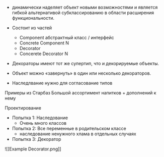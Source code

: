  - динамически наделяет объект новыми возможностями и является гибкой альтернативой субклассированию в области расширения функциональности.
 - Состоит из частей 
	 - Component  абстрактный класс / интерфейс 
	 - Concrete Component N 
	 - Decorator
	 - Concerete Decorator N
 - Декораторы имеют тот же супертип, что и декорируемые объекты.
 - Объект можно «завернуть» в один или несколько декораторов.

  
 - Наследлвание нужно для согласование типов 



Примеры из Старбаз 
Большой ассортимент напитков + дополнений к нему 

Проектирование 
 - Попытка 1: Наследование 
	 - Очень много классов 
 - Попытка 2: Все переменные в родительском классе  
	 - наследование ненужного хлама в отдельных случаях
 - Попытка 3: Декоратор


![[Example Decorator.png]]